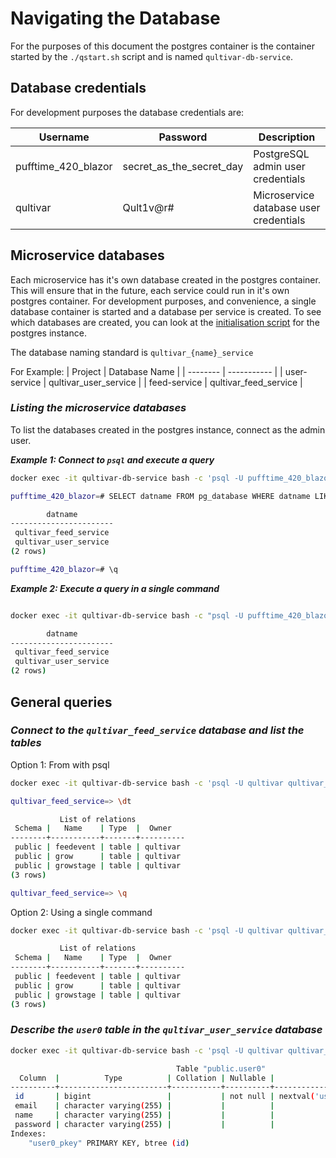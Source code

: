 # Navigating the Database

For the purposes of this document the postgres container is the container started by the `./qstart.sh` script and is named `qultivar-db-service`.

## Database credentials

For development purposes the database credentials are:

| Username | Password | Description |
| -------- | -------- | ----------- |
| pufftime_420_blazor | secret_as_the_secret_day | PostgreSQL admin user credentials |
| qultivar | Qult1v@r# | Microservice database user credentials |


## Microservice databases

Each microservice has it's own database created in the postgres container.  This will ensure that in the future, each service could run in it's own postgres container.  For development purposes, and convenience, a single database container is started and a database per service is created.  To see which databases are created, you can look at the [initialisation script](../db-service/init.sql) for the postgres instance.

The database naming standard is `qultivar_{name}_service`

For Example:
| Project | Database Name |
| -------- | ----------- |
| user-service | qultivar_user_service |
| feed-service | qultivar_feed_service |

### *Listing the microservice databases*

To list the databases created in the postgres instance, connect as the admin user.

***Example 1: Connect to `psql` and execute a query*** 
```bash
docker exec -it qultivar-db-service bash -c 'psql -U pufftime_420_blazor'

pufftime_420_blazor=# SELECT datname FROM pg_database WHERE datname LIKE 'qultivar%';

        datname
-----------------------
 qultivar_feed_service
 qultivar_user_service
(2 rows)

pufftime_420_blazor=# \q
```

***Example 2: Execute a query in a single command*** 
```bash

docker exec -it qultivar-db-service bash -c "psql -U pufftime_420_blazor -c \"SELECT datname FROM pg_database WHERE datname LIKE 'qultivar%';\""

        datname
-----------------------
 qultivar_feed_service
 qultivar_user_service
(2 rows)
```

## General queries

### *Connect to the `qultivar_feed_service` database and list the tables*

Option 1: From with psql 
```bash
docker exec -it qultivar-db-service bash -c 'psql -U qultivar qultivar_feed_service'

qultivar_feed_service=> \dt

           List of relations
 Schema |   Name    | Type  |  Owner
--------+-----------+-------+----------
 public | feedevent | table | qultivar
 public | grow      | table | qultivar
 public | growstage | table | qultivar
(3 rows)

qultivar_feed_service=> \q
```

Option 2: Using a single command
```bash
docker exec -it qultivar-db-service bash -c 'psql -U qultivar qultivar_feed_service -c "\dt"'

           List of relations
 Schema |   Name    | Type  |  Owner
--------+-----------+-------+----------
 public | feedevent | table | qultivar
 public | grow      | table | qultivar
 public | growstage | table | qultivar
(3 rows)
```

### *Describe the `user0` table in the `qultivar_user_service` database*
```bash
docker exec -it qultivar-db-service bash -c 'psql -U qultivar qultivar_user_service -c "\d user0"'

                                     Table "public.user0"
  Column  |          Type          | Collation | Nullable |              Default
----------+------------------------+-----------+----------+-----------------------------------
 id       | bigint                 |           | not null | nextval('user0_id_seq'::regclass)
 email    | character varying(255) |           |          |
 name     | character varying(255) |           |          |
 password | character varying(255) |           |          |
Indexes:
    "user0_pkey" PRIMARY KEY, btree (id)
```
